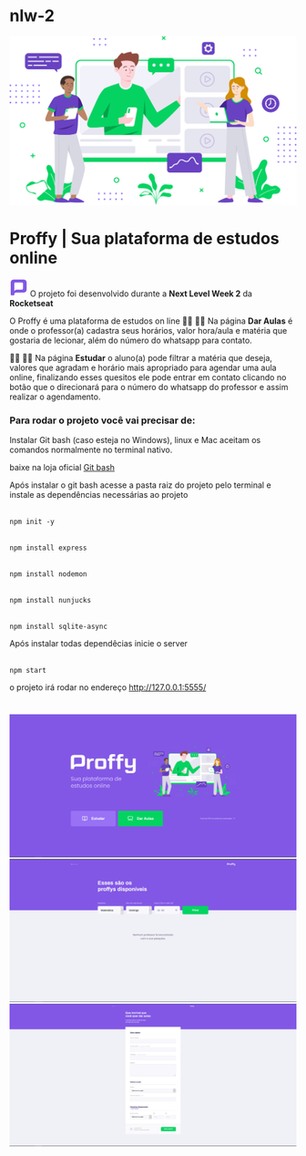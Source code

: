 # nlw-2


![](/public/images/landing.svg)
# Proffy | Sua plataforma de estudos online


![](/public/images/favicon.png) O projeto foi desenvolvido durante a **Next Level Week 2** da **Rocketseat**


O Proffy é uma plataforma de estudos on line
👨‍🏫 👩‍🏫 Na página **Dar Aulas** é onde o professor(a) cadastra seus horários, valor hora/aula e matéria que gostaria de lecionar, além do número
do whatsapp para contato.

👩‍🎓 👨‍🎓 Na página **Estudar** o aluno(a) pode filtrar a matéria que deseja, valores que agradam e horário mais apropriado para agendar uma aula online, 
finalizando esses quesitos ele pode entrar em contato clicando no botão que o direcionará para o número do whatsapp do professor e assim realizar o agendamento.

### Para rodar o projeto você vai precisar de:

Instalar Git bash (caso esteja no Windows), linux e Mac aceitam os comandos normalmente no terminal nativo.

baixe na loja oficial [Git bash](https://git-scm.com/downloads)

Após instalar o git bash acesse a pasta raiz do projeto pelo terminal e instale as dependências necessárias ao projeto
```

npm init -y

``` 

```

npm install express

```
```

npm install nodemon

```
```

npm install nunjucks

```
```

npm install sqlite-async

```

Após instalar todas dependêcias inicie o server

```

npm start

```

o projeto irá rodar no endereço
http://127.0.0.1:5555/


#
![](/public/images/proffy.PNG)
![](/public/images/proffy2.PNG)
![](/public/images/proffy3.PNG)
